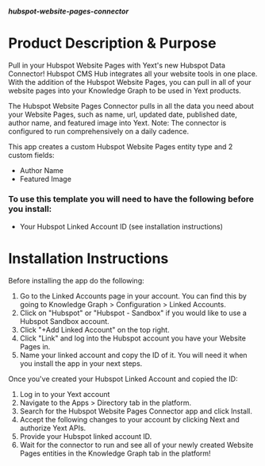##### hubspot-website-pages-connector
# Product Description & Purpose

Pull in your Hubspot Website Pages with Yext's new Hubspot Data Connector! Hubspot CMS Hub integrates all your website tools in one place. With the addition of the Hubspot Website Pages, you can pull in all of your website pages into your Knowledge Graph to be used in Yext products. 

The Hubspot Website Pages Connector pulls in all the data you need about your Website Pages, such as name, url, updated date, published date, author name, and featured image into Yext. Note: The connector is configured to run comprehensively on a daily cadence. 

This app creates a custom Hubspot Website Pages entity type and 2 custom fields: 

- Author Name
- Featured Image

### To use this template you will need to have the following before you install:

- Your Hubspot Linked Account ID (see installation instructions) 

# Installation Instructions
Before installing the app do the following:

1. Go to the Linked Accounts page in your account. You can find this by going to Knowledge Graph > Configuration > Linked Accounts. 
2. Click on "Hubspot" or "Hubspot - Sandbox" if you would like to use a Hubspot Sandbox account. 
3. Click "+Add Linked Account" on the top right. 
4. Click "Link" and log into the Hubspot account you have your Website Pages in. 
5. Name your linked account and copy the ID of it. You will need it when you install the app in your next steps. 

Once you've created your Hubspot Linked Account and copied the ID:

1. Log in to your Yext account
2. Navigate to the Apps > Directory tab in the platform.
3. Search for the Hubspot Website Pages Connector app and click Install.
4. Accept the following changes to your account by clicking Next and authorize Yext APIs.
5. Provide your Hubspot linked account ID.
6. Wait for the connector to run and see all of your newly created Website Pages entities in the Knowledge Graph tab in the platform!

